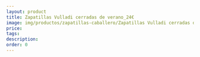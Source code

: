 ```yaml
---
layout: product
title: Zapatillas Vulladi cerradas de verano_24€
image: img/productos/zapatillas-caballero/Zapatillas Vulladi cerradas de verano_24€.jpeg
price: 
tags: 
description: 
order: 0
---
```

